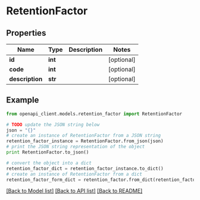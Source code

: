 # RetentionFactor


## Properties

Name | Type | Description | Notes
------------ | ------------- | ------------- | -------------
**id** | **int** |  | [optional] 
**code** | **int** |  | [optional] 
**description** | **str** |  | [optional] 

## Example

```python
from openapi_client.models.retention_factor import RetentionFactor

# TODO update the JSON string below
json = "{}"
# create an instance of RetentionFactor from a JSON string
retention_factor_instance = RetentionFactor.from_json(json)
# print the JSON string representation of the object
print RetentionFactor.to_json()

# convert the object into a dict
retention_factor_dict = retention_factor_instance.to_dict()
# create an instance of RetentionFactor from a dict
retention_factor_form_dict = retention_factor.from_dict(retention_factor_dict)
```
[[Back to Model list]](../README.md#documentation-for-models) [[Back to API list]](../README.md#documentation-for-api-endpoints) [[Back to README]](../README.md)


